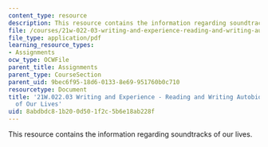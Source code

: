 ```yaml
---
content_type: resource
description: This resource contains the information regarding soundtracks of our lives.
file: /courses/21w-022-03-writing-and-experience-reading-and-writing-autobiography-spring-2014/8abdbdc81b200d501f2c5b6e18ab228f_MIT21W_022_03S14_SoundTrack.pdf
file_type: application/pdf
learning_resource_types:
- Assignments
ocw_type: OCWFile
parent_title: Assignments
parent_type: CourseSection
parent_uid: 9bec6f95-18d6-0133-8e69-951760b0c710
resourcetype: Document
title: '21W.022.03 Writing and Experience - Reading and Writing Autobiography: Soundtracks
  of Our Lives'
uid: 8abdbdc8-1b20-0d50-1f2c-5b6e18ab228f
---
```

This resource contains the information regarding soundtracks of our lives.

